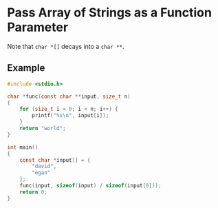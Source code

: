 # Pass Array of Strings as a Function Parameter

Note that `char *[]` decays into a `char **`.

Example
-------

```c
#include <stdio.h>

char *func(const char **input, size_t n)
{
	for (size_t i = 0; i < n; i++) {
		printf("%s\n", input[i]);	
	}
	return "world";
}

int main()
{
	const char *input[] = {
		"david",
		"egan"
	};
	func(input, sizeof(input) / sizeof(input[0]));
	return 0;
}
```

